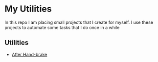 # My Utilities

In this repo I am placing small projects that I create for myself. I use these projects to automate some tasks that I do once in a while

## Utilities
- [After Hand-brake](./AfterHandBrake)
